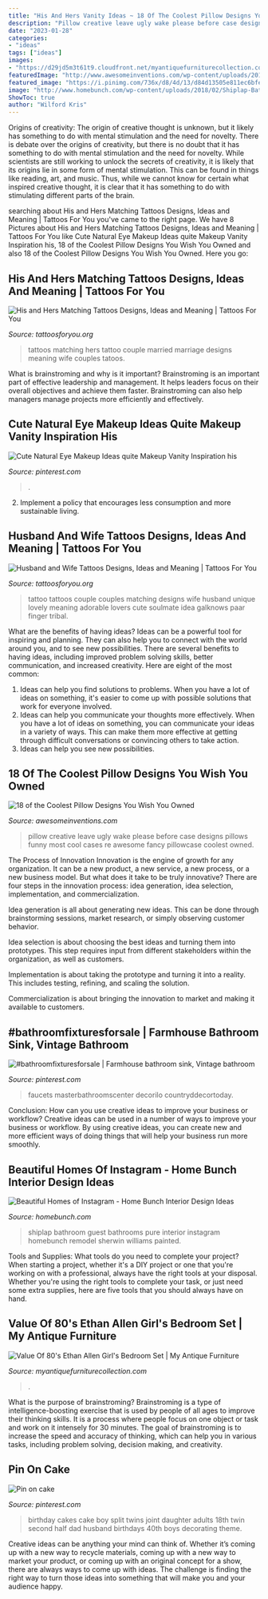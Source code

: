 ```yaml
---
title: "His And Hers Vanity Ideas ~ 18 Of The Coolest Pillow Designs You Wish You Owned"
description: "Pillow creative leave ugly wake please before case designs pillows funny most cool cases re awesome fancy pillowcase coolest owned"
date: "2023-01-28"
categories:
- "ideas"
tags: ["ideas"]
images:
- "https://d29jd5m3t61t9.cloudfront.net/myantiquefurniturecollection.com/images/fbfiles/images/414w/20210615_141325-ysxpbkefjh_v_1627506702.jpg"
featuredImage: "http://www.awesomeinventions.com/wp-content/uploads/2015/01/pillow-funny.jpg"
featured_image: "https://i.pinimg.com/736x/d8/4d/13/d84d13505e811ec6bfe55eec5fa962a8--birthday-cakes-for-adults-first-birthday-cakes.jpg"
image: "http://www.homebunch.com/wp-content/uploads/2018/02/Shiplap-Bathroom-Shiplap-Bathroom-Shiplap-Bathroom.jpg"
ShowToc: true
author: "Wilford Kris"
---
```



Origins of creativity: The origin of creative thought is unknown, but it likely has something to do with mental stimulation and the need for novelty.
There is debate over the origins of creativity, but there is no doubt that it has something to do with mental stimulation and the need for novelty. While scientists are still working to unlock the secrets of creativity, it is likely that its origins lie in some form of mental stimulation. This can be found in things like reading, art, and music. Thus, while we cannot know for certain what inspired creative thought, it is clear that it has something to do with stimulating different parts of the brain.

	

		
searching about His and Hers Matching Tattoos Designs, Ideas and Meaning | Tattoos For You you've came to the right page. We have 8 Pictures about His and Hers Matching Tattoos Designs, Ideas and Meaning | Tattoos For You like Cute Natural Eye Makeup Ideas quite Makeup Vanity Inspiration his, 18 of the Coolest Pillow Designs You Wish You Owned and also 18 of the Coolest Pillow Designs You Wish You Owned. Here you go:
		
    
## His And Hers Matching Tattoos Designs, Ideas And Meaning | Tattoos For You

<img loading=lazy src="https://www.tattoosforyou.org/wp-content/uploads/2017/06/Matching-Tattoos-His-and-Hers.jpg" onerror="this.onerror=null;this.src='https://tse4.mm.bing.net/th?id=OIP.8Qg-X4A61jVt9lxiINykGgHaKO&amp;pid=15.1';" alt="His and Hers Matching Tattoos Designs, Ideas and Meaning | Tattoos For You">

_Source: tattoosforyou.org_

>tattoos matching hers tattoo couple married marriage designs meaning wife couples tatoos. 

	

What is brainstroming and why is it important?
Brainstroming is an important part of effective leadership and management. It helps leaders focus on their overall objectives and achieve them faster. Brainstroming can also help managers manage projects more efficiently and effectively.

    
## Cute Natural Eye Makeup Ideas Quite Makeup Vanity Inspiration His

<img loading=lazy src="https://i.pinimg.com/736x/bb/4b/05/bb4b0502900a71b0be78b730aeb6eac7.jpg" onerror="this.onerror=null;this.src='https://tse3.mm.bing.net/th?id=OIP.eGgAuSFxbRAjSCWQIxTuPgHaHa&amp;pid=15.1';" alt="Cute Natural Eye Makeup Ideas quite Makeup Vanity Inspiration his">

_Source: pinterest.com_

>. 

	

2. Implement a policy that encourages less consumption and more sustainable living. 

    
## Husband And Wife Tattoos Designs, Ideas And Meaning | Tattoos For You

<img loading=lazy src="https://www.tattoosforyou.org/wp-content/uploads/2018/01/Husband-and-Wife-Tattoos-Designs.jpg" onerror="this.onerror=null;this.src='https://tse4.mm.bing.net/th?id=OIP.0QCy5OSKT9hXUcFGzPznVQHaJ4&amp;pid=15.1';" alt="Husband and Wife Tattoos Designs, Ideas and Meaning | Tattoos For You">

_Source: tattoosforyou.org_

>tattoo tattoos couple couples matching designs wife husband unique lovely meaning adorable lovers cute soulmate idea galknows paar finger tribal. 

	

What are the benefits of having ideas?
Ideas can be a powerful tool for inspiring and planning. They can also help you to connect with the world around you, and to see new possibilities. There are several benefits to having ideas, including improved problem solving skills, better communication, and increased creativity. Here are eight of the most common: 
1. Ideas can help you find solutions to problems. When you have a lot of ideas on something, it's easier to come up with possible solutions that work for everyone involved.
2. Ideas can help you communicate your thoughts more effectively. When you have a lot of ideas on something, you can communicate your ideas in a variety of ways. This can make them more effective at getting through difficult conversations or convincing others to take action. 
3. Ideas can help you see new possibilities.

    
## 18 Of The Coolest Pillow Designs You Wish You Owned

<img loading=lazy src="http://www.awesomeinventions.com/wp-content/uploads/2015/01/pillow-funny.jpg" onerror="this.onerror=null;this.src='https://tse1.mm.bing.net/th?id=OIP.m7XHXqU3GmbRz8xP6875uQHaHa&amp;pid=15.1';" alt="18 of the Coolest Pillow Designs You Wish You Owned">

_Source: awesomeinventions.com_

>pillow creative leave ugly wake please before case designs pillows funny most cool cases re awesome fancy pillowcase coolest owned. 

	

The Process of Innovation
Innovation is the engine of growth for any organization. It can be a new product, a new service, a new process, or a new business model. But what does it take to be truly innovative?
There are four steps in the innovation process: idea generation, idea selection, implementation, and commercialization.

Idea generation is all about generating new ideas. This can be done through brainstorming sessions, market research, or simply observing customer behavior.

Idea selection is about choosing the best ideas and turning them into prototypes. This step requires input from different stakeholders within the organization, as well as customers.

Implementation is about taking the prototype and turning it into a reality. This includes testing, refining, and scaling the solution.

Commercialization is about bringing the innovation to market and making it available to customers.

    
## #bathroomfixturesforsale | Farmhouse Bathroom Sink, Vintage Bathroom

<img loading=lazy src="https://i.pinimg.com/736x/33/0c/36/330c36aadfd8e7488a394213ae42d38f.jpg" onerror="this.onerror=null;this.src='https://tse2.mm.bing.net/th?id=OIP.ieq25GuHP9hSKsrIQFR19wHaJ3&amp;pid=15.1';" alt="#bathroomfixturesforsale | Farmhouse bathroom sink, Vintage bathroom">

_Source: pinterest.com_

>faucets masterbathroomscenter decorilo countryddecortoday. 

	

Conclusion: How can you use creative ideas to improve your business or workflow?
Creative ideas can be used in a number of ways to improve your business or workflow. By using creative ideas, you can create new and more efficient ways of doing things that will help your business run more smoothly.

    
## Beautiful Homes Of Instagram - Home Bunch Interior Design Ideas

<img loading=lazy src="http://www.homebunch.com/wp-content/uploads/2018/02/Shiplap-Bathroom-Shiplap-Bathroom-Shiplap-Bathroom.jpg" onerror="this.onerror=null;this.src='https://tse1.mm.bing.net/th?id=OIP.WT1G_IPmfiMA_i8fPplMeQHaLH&amp;pid=15.1';" alt="Beautiful Homes of Instagram - Home Bunch Interior Design Ideas">

_Source: homebunch.com_

>shiplap bathroom guest bathrooms pure interior instagram homebunch remodel sherwin williams painted. 

	

Tools and Supplies: What tools do you need to complete your project?
When starting a project, whether it's a DIY project or one that you're working on with a professional, always have the right tools at your disposal. Whether you're using the right tools to complete your task, or just need some extra supplies, here are five tools that you should always have on hand.

    
## Value Of 80&#039;s Ethan Allen Girl&#039;s Bedroom Set | My Antique Furniture

<img loading=lazy src="https://d29jd5m3t61t9.cloudfront.net/myantiquefurniturecollection.com/images/fbfiles/images/414w/20210615_141325-ysxpbkefjh_v_1627506702.jpg" onerror="this.onerror=null;this.src='https://tse2.mm.bing.net/th?id=OIP.O_whiBqa8BRJI37jVOhk6AAAAA&amp;pid=15.1';" alt="Value Of 80&#039;s Ethan Allen Girl&#039;s Bedroom Set | My Antique Furniture">

_Source: myantiquefurniturecollection.com_

>. 

	

What is the purpose of brainstroming?
Brainstroming is a type of intelligence-boosting exercise that is used by people of all ages to improve their thinking skills. It is a process where people focus on one object or task and work on it intensely for 30 minutes. The goal of brainstroming is to increase the speed and accuracy of thinking, which can help you in various tasks, including problem solving, decision making, and creativity.

    
## Pin On Cake

<img loading=lazy src="https://i.pinimg.com/736x/d8/4d/13/d84d13505e811ec6bfe55eec5fa962a8--birthday-cakes-for-adults-first-birthday-cakes.jpg" onerror="this.onerror=null;this.src='https://tse1.mm.bing.net/th?id=OIP.sS9s-nX6_wuj70QJGUZM9wHaKC&amp;pid=15.1';" alt="Pin on cake">

_Source: pinterest.com_

>birthday cakes cake boy split twins joint daughter adults 18th twin second half dad husband birthdays 40th boys decorating theme. 

	

Creative ideas can be anything your mind can think of. Whether it’s coming up with a new way to recycle materials, coming up with a new way to market your product, or coming up with an original concept for a show, there are always ways to come up with ideas. The challenge is finding the right way to turn those ideas into something that will make you and your audience happy.

